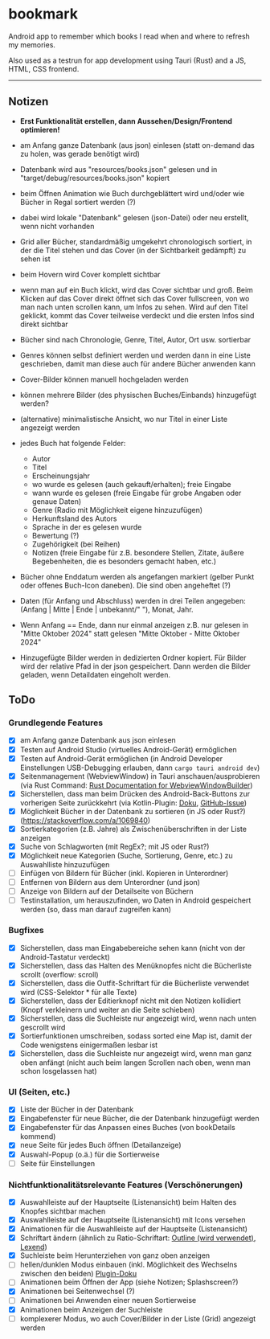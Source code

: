 # bookmark

Android app to remember which books I read when and where to refresh my memories.

Also used as a testrun for app development using Tauri (Rust) and a JS, HTML, CSS frontend.

---

## Notizen

- **Erst Funktionalität erstellen, dann Aussehen/Design/Frontend optimieren!**

- am Anfang ganze Datenbank (aus json) einlesen (statt on-demand das zu holen, was gerade benötigt wird)

- Datenbank wird aus "resources/books.json" gelesen und in "target/debug/resources/books.json" kopiert

- beim Öffnen Animation wie Buch durchgeblättert wird und/oder wie Bücher in Regal sortiert werden (?)
- dabei wird lokale "Datenbank" gelesen (json-Datei) oder neu erstellt, wenn nicht vorhanden
- Grid aller Bücher, standardmäßig umgekehrt chronologisch sortiert, in der die Titel stehen und das Cover (in der Sichtbarkeit gedämpft) zu sehen ist
- beim Hovern wird Cover komplett sichtbar
- wenn man auf ein Buch klickt, wird das Cover sichtbar und groß. Beim Klicken auf das Cover direkt öffnet sich das Cover fullscreen, von wo man nach unten scrollen kann, um Infos zu sehen. Wird auf den Titel geklickt, kommt das Cover teilweise verdeckt und die ersten Infos sind direkt sichtbar
- Bücher sind nach Chronologie, Genre, Titel, Autor, Ort usw. sortierbar
- Genres können selbst definiert werden und werden dann in eine Liste geschrieben, damit man diese auch für andere Bücher anwenden kann
- Cover-Bilder können manuell hochgeladen werden
- können mehrere Bilder (des physischen Buches/Einbands) hinzugefügt werden?
- (alternative) minimalistische Ansicht, wo nur Titel in einer Liste angezeigt werden
- jedes Buch hat folgende Felder:
  - Autor
  - Titel
  - Erscheinungsjahr
  - wo wurde es gelesen (auch gekauft/erhalten); freie Eingabe
  - wann wurde es gelesen (freie Eingabe für grobe Angaben oder genaue Daten)
  - Genre (Radio mit Möglichkeit eigene hinzuzufügen)
  - Herkunftsland des Autors
  - Sprache in der es gelesen wurde
  - Bewertung (?)
  - Zugehörigkeit (bei Reihen)
  - Notizen (freie Eingabe für z.B. besondere Stellen, Zitate, äußere Begebenheiten, die es besonders gemacht haben, etc.)

- Bücher ohne Enddatum werden als angefangen markiert (gelber Punkt oder offenes Buch-Icon daneben). Die sind oben angeheftet (?)
- Daten (für Anfang und Abschluss) werden in drei Teilen angegeben: (Anfang | Mitte | Ende | unbekannt/" "), Monat, Jahr.
- Wenn Anfang == Ende, dann nur einmal anzeigen z.B. nur gelesen in "Mitte Oktober 2024" statt gelesen "Mitte Oktober - Mitte Oktober 2024"

- Hinzugefügte Bilder werden in dedizierten Ordner kopiert. Für Bilder wird der relative Pfad in der json gespeichert. Dann werden die Bilder geladen, wenn Detaildaten eingeholt werden.

## ToDo

### Grundlegende Features

- [x] am Anfang ganze Datenbank aus json einlesen
- [x] Testen auf Android Studio (virtuelles Android-Gerät) ermöglichen
- [x] Testen auf Android-Gerät ermöglichen (in Android Developer Einstellungen USB-Debugging erlauben, dann `cargo tauri android dev`)
- [x] Seitenmanagement (WebviewWindow) in Tauri anschauen/ausprobieren (via Rust Command: [Rust Documentation for WebviewWindowBuilder](https://docs.rs/tauri/2.2.5/tauri/webview/struct.WebviewWindowBuilder.html "current (v2), also works for Android"))
- [x] Sicherstellen, dass man beim Drücken des Android-Back-Buttons zur vorherigen Seite zurückkehrt (via Kotlin-Plugin: [Doku](https://v2.tauri.app/develop/plugins/develop-mobile/), [GitHub-Issue](https://github.com/tauri-apps/tauri/issues/8142))
- [x] Möglichkeit Bücher in der Datenbank zu sortieren (in JS oder Rust?) (<https://stackoverflow.com/a/1069840>)
- [x] Sortierkategorien (z.B. Jahre) als Zwischenüberschriften in der Liste anzeigen
- [x] Suche von Schlagworten (mit RegEx?; mit JS oder Rust?)
- [x] Möglichkeit neue Kategorien (Suche, Sortierung, Genre, etc.) zu Auswahlliste hinzuzufügen
- [ ] Einfügen von Bildern für Bücher (inkl. Kopieren in Unterordner)
- [ ] Entfernen von Bildern aus dem Unterordner (und json)
- [ ] Anzeige von Bildern auf der Detailseite von Büchern
- [ ] Testinstallation, um herauszufinden, wo Daten in Android gespeichert werden (so, dass man darauf zugreifen kann)

### Bugfixes

- [x] Sicherstellen, dass man Eingabebereiche sehen kann (nicht von der Android-Tastatur verdeckt)
- [x] Sicherstellen, dass das Halten des Menüknopfes nicht die Bücherliste scrollt (overflow: scroll)
- [x] Sicherstellen, dass die Outfit-Schriftart für die Bücherliste verwendet wird (CSS-Selektor * für alle Texte)
- [x] Sicherstellen, dass der Editierknopf nicht mit den Notizen kollidiert (Knopf verkleinern und weiter an die Seite schieben)
- [x] Sicherstellen, dass die Suchleiste nur angezeigt wird, wenn nach unten gescrollt wird
- [x] Sortierfunktionen umschreiben, sodass sorted eine Map ist, damit der Code wenigstens einigermaßen lesbar ist
- [x] Sicherstellen, dass die Suchleiste nur angezeigt wird, wenn man ganz oben anfängt (nicht auch beim langen Scrollen nach oben, wenn man schon losgelassen hat)

### UI (Seiten, etc.)

- [x] Liste der Bücher in der Datenbank
- [x] Eingabefenster für neue Bücher, die der Datenbank hinzugefügt werden
- [x] Eingabefenster für das Anpassen eines Buches (von bookDetails kommend)
- [x] neue Seite für jedes Buch öffnen (Detailanzeige)
- [x] Auswahl-Popup (o.ä.) für die Sortierweise
- [ ] Seite für Einstellungen

### Nichtfunktionalitätsrelevante Features (Verschönerungen)

- [x] Auswahlleiste auf der Hauptseite (Listenansicht) beim Halten des Knopfes sichtbar machen
- [x] Auswahlleiste auf der Hauptseite (Listenansicht) mit Icons versehen
- [x] Animationen für die Auswahlleiste auf der Hauptseite (Listenansicht)
- [x] Schriftart ändern (ähnlich zu Ratio-Schriftart: [Outline (wird verwendet)](https://fonts.google.com/specimen/Outfit "Outline"), [Lexend](https://fonts.google.com/specimen/Lexend "Lexend"))
- [x] Suchleiste beim Herunterziehen von ganz oben anzeigen
- [ ] hellen/dunklen Modus einbauen (inkl. Möglichkeit des Wechselns zwischen den beiden) [Plugin-Doku](https://github.com/wyhaya/tauri-plugin-theme "GitHub")
- [ ] Animationen beim Öffnen der App (siehe Notizen; Splashscreen?)
- [x] Animationen bei Seitenwechsel (?)
- [ ] Animationen bei Anwenden einer neuen Sortierweise
- [x] Animationen beim Anzeigen der Suchleiste
- [ ] komplexerer Modus, wo auch Cover/Bilder in der Liste (Grid) angezeigt werden
